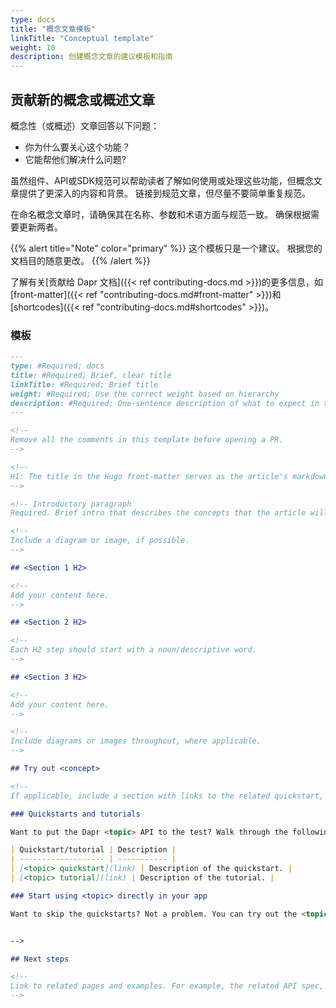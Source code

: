 ```yaml
---
type: docs
title: "概念文章模板"
linkTitle: "Conceptual template"
weight: 10
description: 创建概念文章的建议模板和指南
---
```



## 贡献新的概念或概述文章

概念性（或概述）文章回答以下问题：

- 你为什么要关心这个功能？
- 它能帮他们解决什么问题?

虽然组件、API或SDK规范可以帮助读者了解如何使用或处理这些功能，但概念文章提供了更深入的内容和背景。 链接到规范文章，但尽量不要简单重复规范。

在命名概念文章时，请确保其在名称、参数和术语方面与规范一致。 确保根据需要更新两者。

{{% alert title="Note" color="primary" %}}
这个模板只是一个建议。 根据您的文档目的随意更改。
{{% /alert %}}

了解有关[贡献给 Dapr 文档]({{< ref contributing-docs.md >}})的更多信息，如[front-matter]({{< ref "contributing-docs.md#front-matter" >}})和[shortcodes]({{< ref "contributing-docs.md#shortcodes" >}})。

### 模板

```md
---
type: #Required; docs
title: #Required; Brief, clear title
linkTitle: #Required; Brief title
weight: #Required; Use the correct weight based on hierarchy
description: #Required; One-sentence description of what to expect in the article
---

<!--
Remove all the comments in this template before opening a PR.
-->

<!-- 
H1: The title in the Hugo front-matter serves as the article's markdown H1. 
-->

<!-- Introductory paragraph  
Required. Brief intro that describes the concepts that the article will cover. Link off to the appropriate reference, specs, or how-to guides to provide context. -->

<!-- 
Include a diagram or image, if possible. 
-->

## <Section 1 H2>

<!-- 
Add your content here.  
-->

## <Section 2 H2>

<!-- 
Each H2 step should start with a noun/descriptive word.
-->

## <Section 3 H2>

<!--
Add your content here.
-->

<!--
Include diagrams or images throughout, where applicable.
-->

## Try out <concept>

<!-- 
If applicable, include a section with links to the related quickstart, how-to guides, or tutorials. --> 

### Quickstarts and tutorials

Want to put the Dapr <topic> API to the test? Walk through the following quickstart and tutorials to see <topic> in action:

| Quickstart/tutorial | Description |
| ------------------- | ----------- |
| [<topic> quickstart](link) | Description of the quickstart. |
| [<topic> tutorial](link) | Description of the tutorial. |

### Start using <topic> directly in your app

Want to skip the quickstarts? Not a problem. You can try out the <topic> building block directly in your application. After [Dapr is installed](link), you can begin using the <topic> API, starting with [the <topic> how-to guide](link).


-->

## Next steps

<!--
Link to related pages and examples. For example, the related API spec, related building blocks, etc.
-->

```